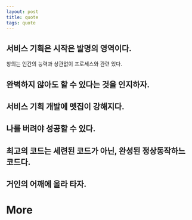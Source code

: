 ```yaml
---
layout: post
title: quote
tags: quote
---
```


## 서비스 기획은 시작은 발명의 영역이다.

  창의는 인간의 능력과 상관없이 프로세스와 관련 있다.

## 완벽하지 않아도 할 수 있다는 것을 인지하자.

## 서비스 기획 개발에 멧집이 강해지다.

## 나를 버려야 성공할 수 있다.

## 최고의 코드는 세련된 코드가 아닌, 완성된 정상동작하느 코드다.

## 거인의 어깨에 올라 타자.

# More
